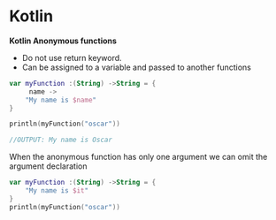 # Kotlin



**Kotlin Anonymous functions**

* Do not use return keyword.
* Can be assigned to a variable and passed to another functions

```kotlin
var myFunction :(String) ->String = {
     name ->
    "My name is $name"
}

println(myFunction("oscar"))

//OUTPUT: My name is Oscar
```

When the anonymous function has only one argument we can omit the argument declaration

```kotlin
var myFunction :(String) ->String = {
    "My name is $it"
}
println(myFunction("oscar"))
```

